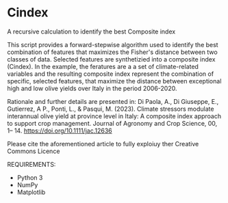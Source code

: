 # Cindex
 A recursive calculation to identify the best Composite index

This script provides a forward-stepwise algorithm used to identify the best combination of features that maximizes the Fisher's distance between  two classes of data. Selected features  are synthetizied into a composite index (Cindex). 
In the example, the feratures are a a set of climate-related variables and the resulting composite index represent the combination of specific, selected features, that maximize the distance between exceptional high and low olive yields over Italy in the period 2006-2020.

Rationale and further details are presented in:
Di Paola, A., Di Giuseppe, E., Gutierrez, A P., Ponti, L., & Pasqui, M. (2023). Climate stressors modulate interannual olive yield at province level in Italy: A composite index approach to support crop management. Journal of Agronomy and Crop Science, 00, 1– 14. https://doi.org/10.1111/jac.12636

Please cite the aforementioned article  to fully exploiuy ther Creative Commons Licence

REQUIREMENTS:
- Python 3
- NumPy
- Matplotlib

